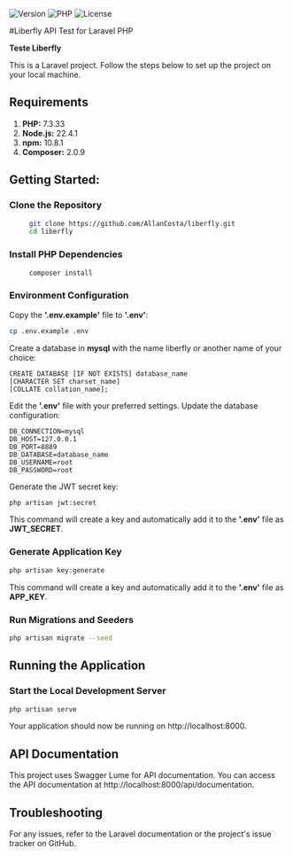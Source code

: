 ![Version](https://img.shields.io/badge/version-1.0.0-blue.svg)
![PHP](https://img.shields.io/badge/php-%5E7.3.33-blueviolet.svg)
![License](https://img.shields.io/badge/license-MIT-green.svg)

#Liberfly API Test for Laravel PHP

**Teste Liberfly**

This is a Laravel project. Follow the steps below to set up the project on your local machine.

## Requirements

1. **PHP:** 7.3.33
2. **Node.js:** 22.4.1
3. **npm:** 10.8.1
4. **Composer:** 2.0.9

## Getting Started:

### Clone the Repository

```bash
     git clone https://github.com/AllanCosta/liberfly.git
     cd liberfly
```

### Install PHP Dependencies

```bash
     composer install
```

### Environment Configuration

Copy the **'.env.example'** file to **'.env'**:

```bash
cp .env.example .env
```

Create a database in **mysql** with the name liberfly or another name of your choice:

```plaintext
CREATE DATABASE [IF NOT EXISTS] database_name
[CHARACTER SET charset_name]
[COLLATE collation_name];
```

Edit the **'.env'** file with your preferred settings. Update the database configuration:

```plaintext
DB_CONNECTION=mysql
DB_HOST=127.0.0.1
DB_PORT=8889
DB_DATABASE=database_name
DB_USERNAME=root
DB_PASSWORD=root
```

Generate the JWT secret key:

```bash
php artisan jwt:secret
```

This command will create a key and automatically add it to the **'.env'** file as **JWT_SECRET**.

### Generate Application Key

```bash
php artisan key:generate
```

This command will create a key and automatically add it to the **'.env'** file as **APP_KEY**.

### Run Migrations and Seeders

```bash
php artisan migrate --seed
```

## Running the Application

### Start the Local Development Server

```bash
php artisan serve
```

Your application should now be running on http://localhost:8000.

## API Documentation

This project uses Swagger Lume for API documentation. You can access the API documentation at http://localhost:8000/api/documentation.

## Troubleshooting

For any issues, refer to the Laravel documentation or the project's issue tracker on GitHub.
